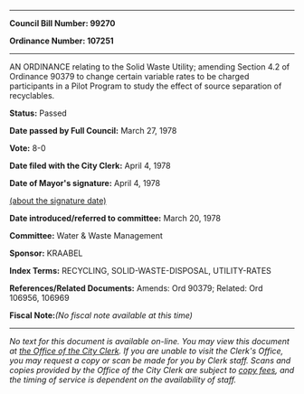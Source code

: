 

********

**Council Bill Number: 99270**
   
**Ordinance Number: 107251**
********

 AN ORDINANCE relating to the Solid Waste Utility; amending Section 4.2 of Ordinance 90379 to change certain variable rates to be charged participants in a Pilot Program to study the effect of source separation of recyclables.

**Status:** Passed
   
**Date passed by Full Council:** March 27, 1978
   
**Vote:** 8-0
   
**Date filed with the City Clerk:** April 4, 1978
   
**Date of Mayor's signature:** April 4, 1978
   
[(about the signature date)](/~public/approvaldate.htm)
   
   
   
**Date introduced/referred to committee:** March 20, 1978
   
**Committee:** Water & Waste Management
   
**Sponsor:** KRAABEL
   
   
**Index Terms:** RECYCLING, SOLID-WASTE-DISPOSAL, UTILITY-RATES

**References/Related Documents:** Amends: Ord 90379; Related: Ord 106956, 106969

**Fiscal Note:**_(No fiscal note available at this time)_
********

_No text for this document is available on-line. You may view this document at [the Office of the City Clerk](http://www.seattle.gov/leg/clerk/contactUs.htm). If you are unable to visit the Clerk's Office, you may request a copy or scan be made for you by Clerk staff. Scans and copies provided by the Office of the City Clerk are subject to [copy fees](http://clerk.seattle.gov/~public/clerkfees.htm), and the timing of service is dependent on the availability of staff._

